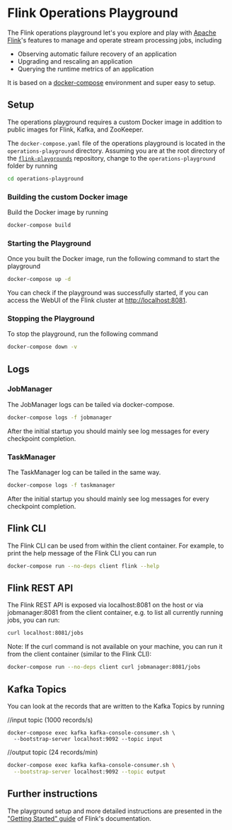 # Flink Operations Playground

The Flink operations playground let's you explore and play with [Apache Flink](https://flink.apache.org)'s features to manage and operate stream processing jobs, including

* Observing automatic failure recovery of an application
* Upgrading and rescaling an application
* Querying the runtime metrics of an application

It is based on a [docker-compose](https://docs.docker.com/compose/) environment and super easy to setup.

## Setup

The operations playground requires a custom Docker image in addition to public images for Flink, Kafka, and ZooKeeper. 

The `docker-compose.yaml` file of the operations playground is located in the `operations-playground` directory. Assuming you are at the root directory of the [`flink-playgrounds`](https://github.com/apache/flink-playgrounds) repository, change to the `operations-playground` folder by running

```bash
cd operations-playground
```

### Building the custom Docker image

Build the Docker image by running

```bash
docker-compose build
```

### Starting the Playground

Once you built the Docker image, run the following command to start the playground

```bash
docker-compose up -d
```

You can check if the playground was successfully started, if you can access the WebUI of the Flink cluster at [http://localhost:8081](http://localhost:8081).

### Stopping the Playground

To stop the playground, run the following command

```bash
docker-compose down -v
```

## Logs

### JobManager

The JobManager logs can be tailed via docker-compose.

```bash
docker-compose logs -f jobmanager
```

After the initial startup you should mainly see log messages for every checkpoint completion.

### TaskManager

The TaskManager log can be tailed in the same way.

```bash
docker-compose logs -f taskmanager
```

After the initial startup you should mainly see log messages for every checkpoint completion.

## Flink CLI

The Flink CLI can be used from within the client container. For example, to print the help message of the Flink CLI you can run

```bash
docker-compose run --no-deps client flink --help
```

## Flink REST API

The Flink REST API is exposed via localhost:8081 on the host or via jobmanager:8081 from the client container, e.g. to list all currently running jobs, you can run:

```bash
curl localhost:8081/jobs
```

Note: If the curl command is not available on your machine, you can run it from the client container (similar to the Flink CLI):

```bash
docker-compose run --no-deps client curl jobmanager:8081/jobs 
```

## Kafka Topics

You can look at the records that are written to the Kafka Topics by running

//input topic (1000 records/s)

```basj
docker-compose exec kafka kafka-console-consumer.sh \
  --bootstrap-server localhost:9092 --topic input
```

//output topic (24 records/min)
```bash
docker-compose exec kafka kafka-console-consumer.sh \
  --bootstrap-server localhost:9092 --topic output
```  

## Further instructions

The playground setup and more detailed instructions are presented in the
["Getting Started" guide](https://ci.apache.org/projects/flink/flink-docs-release-1.8/getting-started/docker-playgrounds/flink-operations-playground.html) of Flink's documentation.
